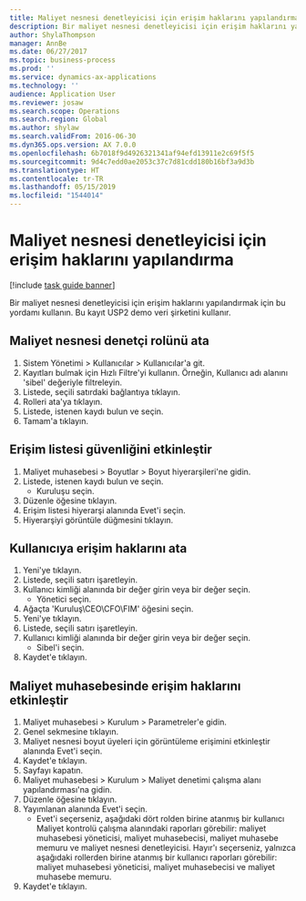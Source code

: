 ```yaml
---
title: Maliyet nesnesi denetleyicisi için erişim haklarını yapılandırma
description: Bir maliyet nesnesi denetleyicisi için erişim haklarını yapılandırmak için bu yordamı kullanın.
author: ShylaThompson
manager: AnnBe
ms.date: 06/27/2017
ms.topic: business-process
ms.prod: ''
ms.service: dynamics-ax-applications
ms.technology: ''
audience: Application User
ms.reviewer: josaw
ms.search.scope: Operations
ms.search.region: Global
ms.author: shylaw
ms.search.validFrom: 2016-06-30
ms.dyn365.ops.version: AX 7.0.0
ms.openlocfilehash: 6b7018f9d4926321341af94efd13911e2c69f5f5
ms.sourcegitcommit: 9d4c7edd0ae2053c37c7d81cdd180b16bf3a9d3b
ms.translationtype: HT
ms.contentlocale: tr-TR
ms.lasthandoff: 05/15/2019
ms.locfileid: "1544014"
---
```

# <a name="configure-access-rights-for-a-cost-object-controller"></a>Maliyet nesnesi denetleyicisi için erişim haklarını yapılandırma

[!include [task guide banner](../../includes/task-guide-banner.md)]

Bir maliyet nesnesi denetleyicisi için erişim haklarını yapılandırmak için bu yordamı kullanın. Bu kayıt USP2 demo veri şirketini kullanır.


## <a name="assign-the-cost-object-controller-role"></a>Maliyet nesnesi denetçi rolünü ata
1. Sistem Yönetimi > Kullanıcılar > Kullanıcılar'a git.
2. Kayıtları bulmak için Hızlı Filtre'yi kullanın. Örneğin, Kullanıcı adı alanını 'sibel' değeriyle filtreleyin.
3. Listede, seçili satırdaki bağlantıya tıklayın.
4. Rolleri ata'ya tıklayın.
5. Listede, istenen kaydı bulun ve seçin.
6. Tamam'a tıklayın.

## <a name="enable-access-list-security"></a>Erişim listesi güvenliğini etkinleştir
1. Maliyet muhasebesi > Boyutlar > Boyut hiyerarşileri'ne gidin.
2. Listede, istenen kaydı bulun ve seçin.
    * Kuruluşu seçin.  
3. Düzenle öğesine tıklayın.
4. Erişim listesi hiyerarşi alanında Evet'i seçin.
5. Hiyerarşiyi görüntüle düğmesini tıklayın.

## <a name="assign-access-rights-to-user"></a>Kullanıcıya erişim haklarını ata
1. Yeni'ye tıklayın.
2. Listede, seçili satırı işaretleyin.
3. Kullanıcı kimliği alanında bir değer girin veya bir değer seçin.
    * Yönetici seçin.  
4. Ağaçta 'Kuruluş\CEO\CFO\FIM' öğesini seçin.
5. Yeni'ye tıklayın.
6. Listede, seçili satırı işaretleyin.
7. Kullanıcı kimliği alanında bir değer girin veya bir değer seçin.
    * Sibel'i seçin.  
8. Kaydet'e tıklayın.

## <a name="enable-access-rights-in-cost-accounting"></a>Maliyet muhasebesinde erişim haklarını etkinleştir
1. Maliyet muhasebesi > Kurulum > Parametreler'e gidin.
2. Genel sekmesine tıklayın.
3. Maliyet nesnesi boyut üyeleri için görüntüleme erişimini etkinleştir alanında Evet'i seçin.
4. Kaydet'e tıklayın.
5. Sayfayı kapatın.
6. Maliyet muhasebesi > Kurulum > Maliyet denetimi çalışma alanı yapılandırması'na gidin.
7. Düzenle öğesine tıklayın.
8. Yayımlanan alanında Evet'i seçin.
    * Evet'i seçerseniz, aşağıdaki dört rolden birine atanmış bir kullanıcı Maliyet kontrolü çalışma alanındaki raporları görebilir: maliyet muhasebesi yöneticisi, maliyet muhasebecisi, maliyet muhasebe memuru ve maliyet nesnesi denetleyicisi. Hayır'ı seçerseniz, yalnızca aşağıdaki rollerden birine atanmış bir kullanıcı raporları görebilir: maliyet muhasebesi yöneticisi, maliyet muhasebecisi ve maliyet muhasebe memuru.    
9. Kaydet'e tıklayın.

